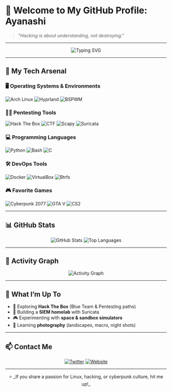 # 👾 Welcome to My GitHub Profile: **Ayanashi**

> _"Hacking is about understanding, not destroying."_

---

<div align="center">
  <img src="https://readme-typing-svg.herokuapp.com?font=Fira+Code&size=30&duration=4000&pause=1000&color=F70000&width=500&lines=Self-taught+Pentester;Arch+Linux+Enthusiast;Homelab+Builder" alt="Typing SVG" />
</div>

---

## 🧰 **My Tech Arsenal**

### 🖥️ **Operating Systems & Environments**

![Arch Linux](https://img.shields.io/badge/Arch_Linux-1793D1?style=for-the-badge&logo=arch-linux&logoColor=white)
![Hyprland](https://img.shields.io/badge/Hyprland-%23000000.svg?style=for-the-badge&logo=linux&logoColor=white)
![BSPWM](https://img.shields.io/badge/BSPWM-%23000000.svg?style=for-the-badge&logo=linux&logoColor=white)

### 🕵️‍♂️ **Pentesting Tools**

![Hack The Box](https://img.shields.io/badge/Hack_The_Box-111927?style=for-the-badge&logo=hack-the-box&logoColor=9FEF00)
![CTF](https://img.shields.io/badge/CTFs-%23E44D26.svg?style=for-the-badge&logo=hackerone&logoColor=white)
![Scapy](https://img.shields.io/badge/Scapy-%231572B6.svg?style=for-the-badge&logo=python&logoColor=yellow)
![Suricata](https://img.shields.io/badge/Suricata-%23FF6C37.svg?style=for-the-badge&logo=suricata&logoColor=white)

### 💻 **Programming Languages**

![Python](https://img.shields.io/badge/Python-3776AB?style=for-the-badge&logo=python&logoColor=white)
![Bash](https://img.shields.io/badge/Bash-4EAA25?style=for-the-badge&logo=gnu-bash&logoColor=white)
![C](https://img.shields.io/badge/C-%2300599C.svg?style=for-the-badge&logo=c&logoColor=white)

### 🛠️ **DevOps Tools**

![Docker](https://img.shields.io/badge/Docker-%230db7ed.svg?style=for-the-badge&logo=docker&logoColor=white)
![VirtualBox](https://img.shields.io/badge/VirtualBox-%23183A61.svg?style=for-the-badge&logo=virtualbox&logoColor=white)
![Btrfs](https://img.shields.io/badge/Btrfs-%23CDCDCD.svg?style=for-the-badge&logo=linux&logoColor=black)

### 🎮 **Favorite Games**

![Cyberpunk 2077](https://img.shields.io/badge/Cyberpunk_2077-%23FFAE33.svg?style=for-the-badge&logo=cd-projekt-red&logoColor=black)
![GTA V](https://img.shields.io/badge/Grand_Theft_Auto_V-%231E2D55.svg?style=for-the-badge&logo=rockstar-games&logoColor=white)
![CS2](https://img.shields.io/badge/Counter_Strike_2-%23000000.svg?style=for-the-badge&logo=counter-strike&logoColor=white)

---

## 📊 **GitHub Stats**

<div align="center">
  <img src="https://github-readme-stats.vercel.app/api?username=Ayanashi&show_icons=true&theme=radical&include_all_commits=true&count_private=true" alt="GitHub Stats" />
  <img src="https://github-readme-stats.vercel.app/api/top-langs/?username=Ayanashi&layout=compact&theme=radical&hide=html,css" alt="Top Languages" />
</div>

---

## 🌟 **Activity Graph**

<div align="center">
  <img src="https://github-readme-activity-graph.vercel.app/graph?username=Ayanashi&theme=radical" alt="Activity Graph" />
</div>

---

## 🚀 What I’m Up To

- 🧪 Exploring **Hack The Box** (Blue Team & Pentesting paths)
- 📡 Building a **SIEM homelab** with Suricata
- 🎮 Experimenting with **space & sandbox simulators**
- 🎨 Learning **photography** (landscapes, macro, night shots)

---

## 📫 **Contact Me**

<div align="center">
  <a href="#"><img src="https://img.shields.io/badge/Twitter-%231DA1F2.svg?style=for-the-badge&logo=Twitter&logoColor=white" alt="Twitter" /></a>
  <a href="#"><img src="https://img.shields.io/badge/Website-Coming_Soon-orange?style=for-the-badge" alt="Website" /></a>
</div>

---

<div align="center">
  ⭐️ _If you share a passion for Linux, hacking, or cyberpunk culture, hit me up!_
</div>
